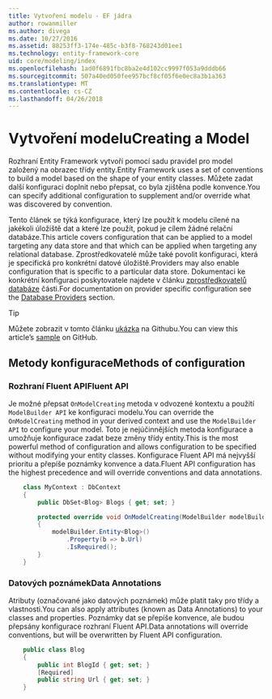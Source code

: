 ```yaml
---
title: Vytvoření modelu - EF jádra
author: rowanmiller
ms.author: divega
ms.date: 10/27/2016
ms.assetid: 88253ff3-174e-485c-b3f8-768243d01ee1
ms.technology: entity-framework-core
uid: core/modeling/index
ms.openlocfilehash: 1ad0f6891fbc8ba2e4d102cc9997f053a9dddb66
ms.sourcegitcommit: 507a40ed050fee957bcf8cf05f6e0ec8a3b1a363
ms.translationtype: MT
ms.contentlocale: cs-CZ
ms.lasthandoff: 04/26/2018
---
```

# <a name="creating-a-model"></a><span data-ttu-id="a05a1-102">Vytvoření modelu</span><span class="sxs-lookup"><span data-stu-id="a05a1-102">Creating a Model</span></span>

<span data-ttu-id="a05a1-103">Rozhraní Entity Framework vytvoří pomocí sadu pravidel pro model založený na obrazec třídy entity.</span><span class="sxs-lookup"><span data-stu-id="a05a1-103">Entity Framework uses a set of conventions to build a model based on the shape of your entity classes.</span></span> <span data-ttu-id="a05a1-104">Můžete zadat další konfiguraci doplnit nebo přepsat, co byla zjištěna podle konvence.</span><span class="sxs-lookup"><span data-stu-id="a05a1-104">You can specify additional configuration to supplement and/or override what was discovered by convention.</span></span>

<span data-ttu-id="a05a1-105">Tento článek se týká konfigurace, který lze použít k modelu cílené na jakékoli úložiště dat a které lze použít, pokud je cílem žádné relační databáze.</span><span class="sxs-lookup"><span data-stu-id="a05a1-105">This article covers configuration that can be applied to a model targeting any data store and that which can be applied when targeting any relational database.</span></span> <span data-ttu-id="a05a1-106">Zprostředkovatelé může také povolit konfiguraci, která je specifická pro konkrétní datové úložiště.</span><span class="sxs-lookup"><span data-stu-id="a05a1-106">Providers may also enable configuration that is specific to a particular data store.</span></span> <span data-ttu-id="a05a1-107">Dokumentaci ke konkrétní konfiguraci poskytovatele najdete v článku [zprostředkovatelů databáze](../providers/index.md) části.</span><span class="sxs-lookup"><span data-stu-id="a05a1-107">For documentation on provider specific configuration see the [Database Providers](../providers/index.md) section.</span></span>

> [!TIP]  
> <span data-ttu-id="a05a1-108">Můžete zobrazit v tomto článku [ukázka](https://github.com/aspnet/EntityFramework.Docs/tree/master/samples) na Githubu.</span><span class="sxs-lookup"><span data-stu-id="a05a1-108">You can view this article’s [sample](https://github.com/aspnet/EntityFramework.Docs/tree/master/samples) on GitHub.</span></span>

## <a name="methods-of-configuration"></a><span data-ttu-id="a05a1-109">Metody konfigurace</span><span class="sxs-lookup"><span data-stu-id="a05a1-109">Methods of configuration</span></span>

### <a name="fluent-api"></a><span data-ttu-id="a05a1-110">Rozhraní Fluent API</span><span class="sxs-lookup"><span data-stu-id="a05a1-110">Fluent API</span></span>

<span data-ttu-id="a05a1-111">Je možné přepsat `OnModelCreating` metoda v odvozené kontextu a použití `ModelBuilder API` ke konfiguraci modelu.</span><span class="sxs-lookup"><span data-stu-id="a05a1-111">You can override the `OnModelCreating` method in your derived context and use the `ModelBuilder API` to configure your model.</span></span> <span data-ttu-id="a05a1-112">Toto je nejúčinnějších metoda konfigurace a umožňuje konfigurace zadat beze změny třídy entity.</span><span class="sxs-lookup"><span data-stu-id="a05a1-112">This is the most powerful method of configuration and allows configuration to be specified without modifying your entity classes.</span></span> <span data-ttu-id="a05a1-113">Konfigurace Fluent API má nejvyšší prioritu a přepíše poznámky konvence a data.</span><span class="sxs-lookup"><span data-stu-id="a05a1-113">Fluent API configuration has the highest precedence and will override conventions and data annotations.</span></span>

<!-- [!code-csharp[Main](samples/core/Modeling/FluentAPI/Samples/Required.cs?range=5-15&highlight=5-10)] -->

``` csharp
    class MyContext : DbContext
    {
        public DbSet<Blog> Blogs { get; set; }

        protected override void OnModelCreating(ModelBuilder modelBuilder)
        {
            modelBuilder.Entity<Blog>()
                .Property(b => b.Url)
                .IsRequired();
        }
    }
```

### <a name="data-annotations"></a><span data-ttu-id="a05a1-114">Datových poznámek</span><span class="sxs-lookup"><span data-stu-id="a05a1-114">Data Annotations</span></span>

<span data-ttu-id="a05a1-115">Atributy (označované jako datových poznámek) může platit taky pro třídy a vlastnosti.</span><span class="sxs-lookup"><span data-stu-id="a05a1-115">You can also apply attributes (known as Data Annotations) to your classes and properties.</span></span> <span data-ttu-id="a05a1-116">Poznámky dat se přepíše konvence, ale budou přepsány konfigurace rozhraní Fluent API.</span><span class="sxs-lookup"><span data-stu-id="a05a1-116">Data annotations will override conventions, but will be overwritten by Fluent API configuration.</span></span>

<!-- [!code-csharp[Main](samples/core/Modeling/DataAnnotations/Samples/Required.cs?range=11-16&highlight=4)] -->
``` csharp
    public class Blog
    {
        public int BlogId { get; set; }
        [Required]
        public string Url { get; set; }
    }
```
